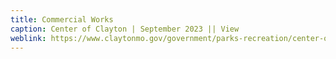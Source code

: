 ```yaml
---
title: Commercial Works
caption: Center of Clayton | September 2023 || View
weblink: https://www.claytonmo.gov/government/parks-recreation/center-of-clayton
---
```

